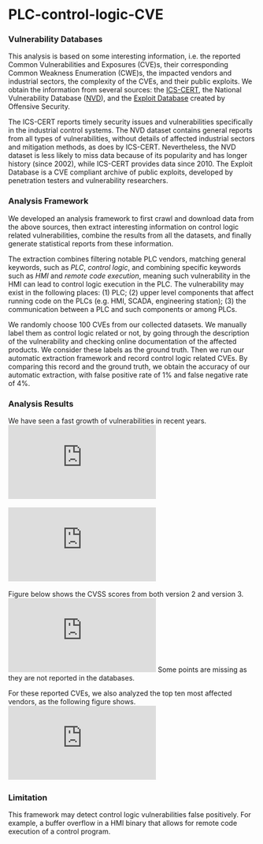 # PLC-control-logic-CVE

### Vulnerability Databases
This analysis is based on some interesting information, i.e. the reported Common Vulnerabilities and Exposures (CVE)s, their corresponding Common Weakness Enumeration (CWE)s, the impacted vendors and industrial sectors, the complexity of the CVEs, and their public exploits. We obtain the information from several sources: the [ICS-CERT](https://www.us-cert.gov/ics), the National Vulnerability Database ([NVD](https://nvd.nist.gov/vuln/data-feeds)), and the [Exploit Database](https://www.exploit-db.com) created by Offensive Security. 

The ICS-CERT reports timely security issues and vulnerabilities specifically in the industrial control systems. The NVD dataset contains general reports from all types of vulnerabilities, without details of affected industrial sectors and mitigation methods, as does by ICS-CERT. Nevertheless, the NVD dataset is less likely to miss data because of its popularity and has longer history (since 2002), while ICS-CERT provides data since 2010. The Exploit Database is a CVE compliant archive of public exploits, developed by penetration testers and vulnerability researchers. 

### Analysis Framework
We developed an analysis framework to first crawl and download data from the above sources, then extract interesting information on control logic related vulnerabilities, combine the results from all the datasets, and finally generate statistical reports from these information.

The extraction combines filtering notable PLC vendors, matching general keywords, such as *PLC*, *control logic*, and combining specific keywords such as *HMI* and *remote code execution*, meaning such vulnerability in the HMI can lead to control logic execution in the PLC. The vulnerability may exist in the following places: (1) PLC; (2) upper level components that affect running code on the PLCs (e.g. HMI, SCADA, engineering station); (3) the communication between a PLC and such components or among PLCs.

We randomly choose 100 CVEs from our collected datasets. We manually label them as control logic related or not, by going through the description of the vulnerability and checking online documentation of the affected products. We consider these labels as the ground truth. Then we run our automatic extraction framework and record control logic related CVEs. By comparing this record and the ground truth, we obtain the accuracy of our automatic extraction,
with false positive rate of 1\% and false negative rate of 4\%.

### Analysis Results
We have seen a fast growth of vulnerabilities in recent years.
![Yearly reported control logic related CVEs](https://github.com/gracesrm/PLC-control-logic-CVE/blob/master/fig/Common_CVE.pdf)

![The type of CWEs and their corresponding number reported per year](https://github.com/gracesrm/PLC-control-logic-CVE/blob/master/fig/Common_CWE.pdf)

Figure below shows the CVSS scores from both version 2 and version 3.
![The complexity of control logic related CVEs, depicted with the mean and the standard deviation of CVSS scores.](https://github.com/gracesrm/PLC-control-logic-CVE/blob/master/fig/Common_CVSS.pdf) Some points are missing as they are not reported in the databases.

For these reported CVEs, we also analyzed the top ten most affected vendors, as the following figure shows. 
![Notable PLC vendors and number of related control logic vulnerabilities reported per year](https://github.com/gracesrm/PLC-control-logic-CVE/blob/master/fig/Common_Vendor.pdf)

### Limitation
This framework may detect control logic vulnerabilities false positively. For example, 
a buffer overflow in a HMI binary that allows for remote code execution of a control program. 
